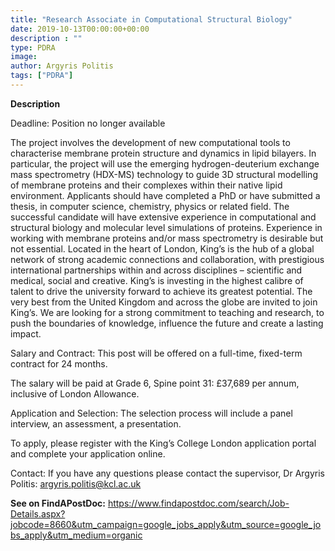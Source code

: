 ```yaml
---
title: "Research Associate in Computational Structural Biology"
date: 2019-10-13T00:00:00+00:00
description : ""
type: PDRA
image:
author: Argyris Politis
tags: ["PDRA"]
---
```

**Description**

Deadline: Position no longer available

The project involves the development of new computational tools to characterise membrane protein structure and dynamics in lipid bilayers. In particular, the project will use the emerging hydrogen-deuterium exchange mass spectrometry (HDX-MS) technology to guide 3D structural modelling of membrane proteins and their complexes within their native lipid environment. Applicants should have completed a PhD or have submitted a thesis, in computer science, chemistry, physics or related field. The successful candidate will have extensive experience in computational and structural biology and molecular level simulations of proteins. Experience in working with membrane proteins and/or mass spectrometry is desirable but not essential.
Located in the heart of London, King’s is the hub of a global network of strong academic connections and collaboration, with prestigious international partnerships within and across disciplines – scientific and medical, social and creative. King’s is investing in the highest calibre of talent to drive the university forward to achieve its greatest potential. The very best from the United Kingdom and across the globe are invited to join King’s. We are looking for a strong commitment to teaching and research, to push the boundaries of knowledge, influence the future and create a lasting impact.

Salary and Contract:
This post will be offered on a full-time, fixed-term contract for 24 months.

The salary will be paid at Grade 6, Spine point 31: £37,689 per annum, inclusive of London Allowance.

Application and Selection:
The selection process will include a panel interview, an assessment, a presentation.

To apply, please register with the King’s College London application portal and complete your application online.

Contact:
If you have any questions please contact the supervisor, Dr Argyris Politis: argyris.politis@kcl.ac.uk

**See on FindAPostDoc:** https://www.findapostdoc.com/search/Job-Details.aspx?jobcode=8660&utm_campaign=google_jobs_apply&utm_source=google_jobs_apply&utm_medium=organic
